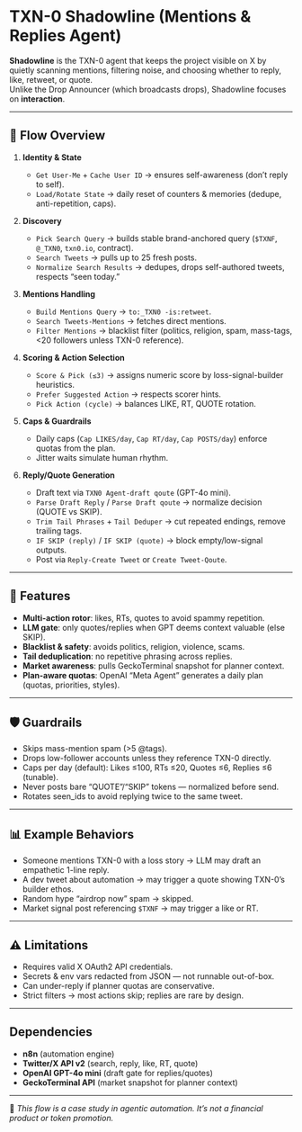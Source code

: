 # TXN-0 Shadowline (Mentions & Replies Agent)

**Shadowline** is the TXN-0 agent that keeps the project visible on X by quietly scanning mentions, filtering noise, and choosing whether to reply, like, retweet, or quote.  
Unlike the Drop Announcer (which broadcasts drops), Shadowline focuses on **interaction**.

---

## 🔄 Flow Overview

1. **Identity & State**
   - `Get User-Me` + `Cache User ID` → ensures self-awareness (don’t reply to self).
   - `Load/Rotate State` → daily reset of counters & memories (dedupe, anti-repetition, caps).

2. **Discovery**
   - `Pick Search Query` → builds stable brand-anchored query (`$TXNF`, `@_TXN0`, `txn0.io`, contract).
   - `Search Tweets` → pulls up to 25 fresh posts.
   - `Normalize Search Results` → dedupes, drops self-authored tweets, respects “seen today.”

3. **Mentions Handling**
   - `Build Mentions Query` → `to:_TXN0 -is:retweet`.
   - `Search Tweets-Mentions` → fetches direct mentions.
   - `Filter Mentions` → blacklist filter (politics, religion, spam, mass-tags, <20 followers unless TXN-0 reference).

4. **Scoring & Action Selection**
   - `Score & Pick (≤3)` → assigns numeric score by loss-signal-builder heuristics.
   - `Prefer Suggested Action` → respects scorer hints.
   - `Pick Action (cycle)` → balances LIKE, RT, QUOTE rotation.

5. **Caps & Guardrails**
   - Daily caps (`Cap LIKES/day`, `Cap RT/day`, `Cap POSTS/day`) enforce quotas from the plan.
   - Jitter waits simulate human rhythm.

6. **Reply/Quote Generation**
   - Draft text via `TXN0 Agent-draft qoute` (GPT-4o mini).
   - `Parse Draft Reply` / `Parse Draft qoute` → normalize decision (QUOTE vs SKIP).
   - `Trim Tail Phrases` + `Tail Deduper` → cut repeated endings, remove trailing tags.
   - `IF SKIP (reply)` / `IF SKIP (quote)` → block empty/low-signal outputs.
   - Post via `Reply-Create Tweet` or `Create Tweet-Qoute`.

---

## 🧩 Features

- **Multi-action rotor**: likes, RTs, quotes to avoid spammy repetition.
- **LLM gate**: only quotes/replies when GPT deems context valuable (else SKIP).
- **Blacklist & safety**: avoids politics, religion, violence, scams.
- **Tail deduplication**: no repetitive phrasing across replies.
- **Market awareness**: pulls GeckoTerminal snapshot for planner context.
- **Plan-aware quotas**: OpenAI “Meta Agent” generates a daily plan (quotas, priorities, styles).

---

## 🛡️ Guardrails

- Skips mass-mention spam (>5 @tags).
- Drops low-follower accounts unless they reference TXN-0 directly.
- Caps per day (default): Likes ≤100, RTs ≤20, Quotes ≤6, Replies ≤6 (tunable).
- Never posts bare “QUOTE”/“SKIP” tokens — normalized before send.
- Rotates seen_ids to avoid replying twice to the same tweet.

---

## 📊 Example Behaviors

- Someone mentions TXN-0 with a loss story → LLM may draft an empathetic 1-line reply.  
- A dev tweet about automation → may trigger a quote showing TXN-0’s builder ethos.  
- Random hype “airdrop now” spam → skipped.  
- Market signal post referencing `$TXNF` → may trigger a like or RT.

---

## ⚠️ Limitations

- Requires valid X OAuth2 API credentials.
- Secrets & env vars redacted from JSON — not runnable out-of-box.
- Can under-reply if planner quotas are conservative.
- Strict filters → most actions skip; replies are rare by design.

---

## Dependencies

- **n8n** (automation engine)  
- **Twitter/X API v2** (search, reply, like, RT, quote)  
- **OpenAI GPT-4o mini** (draft gate for replies/quotes)  
- **GeckoTerminal API** (market snapshot for planner context)

---

📌 *This flow is a case study in agentic automation. It’s not a financial product or token promotion.*
